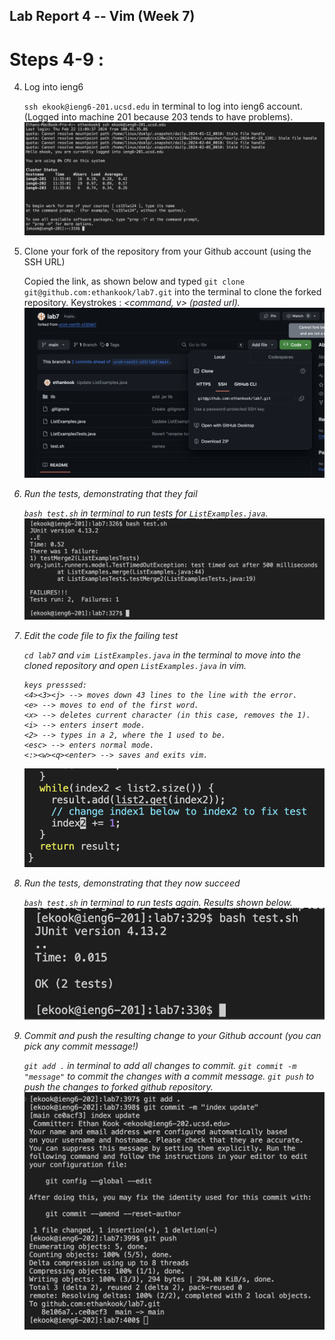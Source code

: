 ## Lab Report 4 -- Vim (Week 7)

# Steps 4-9 :
4. Log into ieng6
   
   `ssh ekook@ieng6-201.ucsd.edu` in terminal to log into ieng6 account. (Logged into machine 201 because 203 tends to have problems).
   ![image](LR4SS1.png)
   
5. Clone your fork of the repository from your Github account (using the SSH URL)
   
   Copied the link, as shown below and typed `git clone git@github.com:ethankook/lab7.git` into the terminal to clone the forked repository. Keystrokes : <g><i><t><space><c><l><o><n><e><space><command, v> (pasted url).
   ![image](LR4SS2.png)
   
6. Run the tests, demonstrating that they fail
   
   `bash test.sh` in terminal to run tests for `ListExamples.java`.
   ![image](LR4SS3.png)
   
7. Edit the code file to fix the failing test
   
   `cd lab7` and `vim ListExamples.java` in the terminal to move into the cloned repository and open `ListExamples.java` in vim.
   ```
   keys presssed:
   <4><3><j> --> moves down 43 lines to the line with the error.
   <e> --> moves to end of the first word.
   <x> --> deletes current character (in this case, removes the 1).
   <i> --> enters insert mode.
   <2> --> types in a 2, where the 1 used to be.
   <esc> --> enters normal mode.
   <:><w><q><enter> --> saves and exits vim.
   ```
   ![image](LR4SS4.png)
   
8. Run the tests, demonstrating that they now succeed
   
   `bash test.sh` in terminal to run tests again. Results shown below.
   ![image](LR4SS5.png)

9. Commit and push the resulting change to your Github account (you can pick any commit message!)

    `git add .` in terminal to add all changes to commit.
   `git commit -m "message"` to commit the changes with a commit message.
   `git push` to push the changes to forked github repository.
   ![image](LR4SS6.png)
   
   
   
